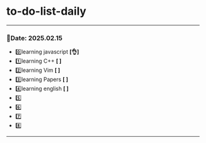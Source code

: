 # to-do-list-daily

***
### 📆Date: 2025.02.15
- 0️⃣learning javascript **[👌]**
- 1️⃣learning C++ **[ ]**
- 2️⃣learning Vim **[ ]**
- 3️⃣learning Papers **[ ]**
- 4️⃣learning english **[ ]**
- 5️⃣
- 6️⃣
- 7️⃣
- 8️⃣
***
